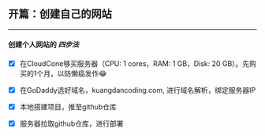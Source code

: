 ## 开篇：创建自己的网站
---


#### 创建个人网站的 *四步法* 


- [x]  在CloudCone够买服务器（CPU: 1 cores，RAM: 1 GB，Disk: 20 GB）。先购买的1个月，以防懒癌发作😂
- [x]  在GoDaddy选好域名，kuangdancoding.com, 进行域名解析，绑定服务器IP
- [x]  本地搭建项目，推至github仓库
- [x]  服务器拉取github仓库，进行部署


